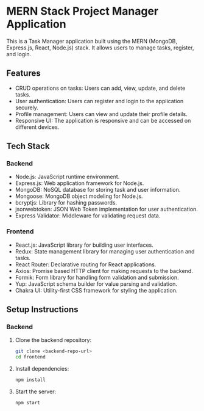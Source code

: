 # MERN Stack Project Manager Application

This is a Task Manager application built using the MERN (MongoDB, Express.js, React, Node.js) stack. It allows users to manage tasks, register, and login.

## Features

- CRUD operations on tasks: Users can add, view, update, and delete tasks.
- User authentication: Users can register and login to the application securely.
- Profile management: Users can view and update their profile details.
- Responsive UI: The application is responsive and can be accessed on different devices.



## Tech Stack

### Backend

- Node.js: JavaScript runtime environment.
- Express.js: Web application framework for Node.js.
- MongoDB: NoSQL database for storing task and user information.
- Mongoose: MongoDB object modeling for Node.js.
- bcryptjs: Library for hashing passwords.
- jsonwebtoken: JSON Web Token implementation for user authentication.
- Express Validator: Middleware for validating request data.

### Frontend

- React.js: JavaScript library for building user interfaces.
- Redux: State management library for managing user authentication and tasks.
- React Router: Declarative routing for React applications.
- Axios: Promise based HTTP client for making requests to the backend.
- Formik: Form library for handling form validation and submission.
- Yup: JavaScript schema builder for value parsing and validation.
- Chakra UI: Utility-first CSS framework for styling the application.

## Setup Instructions

### Backend

1. Clone the backend repository:
   ```bash
   git clone <backend-repo-url>
   cd frontend
   ```
2. Install dependencies:
   ```bash
   npm install
   ```
3. Start the server:

   ```bash
   npm start
   ```
